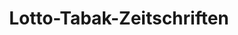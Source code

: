 ---
title: "Lotto-Tabak-Zeitschriften"
url: /koenigsbrunn/lotto-tabak-zeitschriften/
shop: Kiosk
---